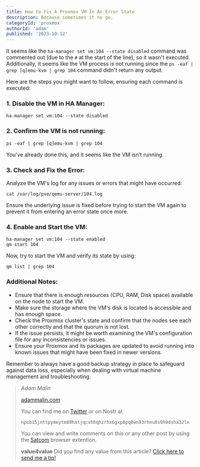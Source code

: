 ```yaml
---
title: How to Fix A Proxmox VM In An Error State
description: Because sometimes it no go.
categoryId: 'proxmox'
authorId: 'adam'
published: '2023-10-12'
---
```




It seems like the `ha-manager set vm:104 --state disabled` command was commented out (due to the `#` at the start of the line), so it wasn't executed. Additionally, it seems like the VM process is not running since the `ps -eaf | grep [q]emu-kvm | grep 104` command didn't return any output.

Here are the steps you might want to follow, ensuring each command is executed:

### 1. Disable the VM in HA Manager:

```
ha-manager set vm:104 --state disabled
```

### 2. Confirm the VM is not running:

```
ps -eaf | grep [q]emu-kvm | grep 104
```

You've already done this, and it seems like the VM isn’t running.

### 3. Check and Fix the Error:

Analyze the VM's log for any issues or errors that might have occurred:

```
cat /var/log/pve/qemu-server/104.log
```

Ensure the underlying issue is fixed before trying to start the VM again to prevent it from entering an error state once more.

### 4. Enable and Start the VM:

```
ha-manager set vm:104 --state enabled
qm start 104
```

Now, try to start the VM and verify its state by using:

```
qm list | grep 104
```

### Additional Notes:

- Ensure that there is enough resources (CPU, RAM, Disk space) available on the node to start the VM.
- Make sure the storage where the VM's disk is located is accessible and has enough space.
- Check the Proxmox cluster's state and confirm that the nodes see each other correctly and that the quorum is not lost.
- If the issue persists, it might be worth examining the VM's configuration file for any inconsistencies or issues.
- Ensure your Proxmox and its packages are updated to avoid running into known issues that might have been fixed in newer versions.

Remember to always have a good backup strategy in place to safeguard against data loss, especially when dealing with virtual machine management and troubleshooting.



> *Adam Malin*
> 
> [adammalin.com](https://adammalin.com)
> 
> You can find me on [Twitter](https://twitter.com/thePR0M3TH3AN) or on Nostr at
> 
> `npub15jnttpymeytm80hatjqcvhhqhzrhx6gxp8pq0wn93rhnu8s9h9dsha32lx`
>
> You can view and write comments on this or any other post by using the [Satcom](https://github.com/jinglescode/web-content-conversation) browser extention.
>
> **value4value**
> Did you find any value from this article? [Click here to send me a tip!](https://adammalin.com/tip)
